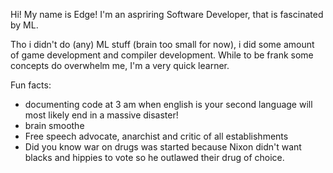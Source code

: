 Hi! My name is Edge! I'm an aspriring Software Developer, that is fascinated by ML.

Tho i didn't do (any) ML stuff (brain too small for now), i did some amount of game development and compiler development. 
While to be frank some concepts do overwhelm me, I'm a very quick learner. 

Fun facts:
- documenting code at 3 am when english is your second language will most likely end in a massive disaster!
- brain smoothe
- Free speech advocate, anarchist and critic of all establishments
- Did you know war on drugs was started because Nixon didn't want blacks and hippies to vote so he outlawed their drug of choice.
